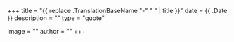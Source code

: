 +++
title = "{{ replace .TranslationBaseName "-" " " | title }}"
date = {{ .Date }}
description = ""
type = "quote"

image = ""
author = ""
+++
